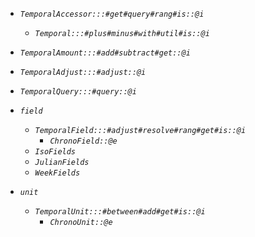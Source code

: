 - _`TemporalAccessor:::#get#query#rang#is::@i`_
  - _`Temporal:::#plus#minus#with#util#is::@i`_



- _`TemporalAmount:::#add#subtract#get::@i`_
- _`TemporalAdjust:::#adjust::@i`_
- _`TemporalQuery:::#query::@i`_

- _`field`_
  - _`TemporalField:::#adjust#resolve#rang#get#is::@i`_
    - _`ChronoField::@e`_
  - _`IsoFields`_
  - _`JulianFields`_
  - _`WeekFields`_
- _`unit`_
  - _`TemporalUnit:::#between#add#get#is::@i`_
    - _`ChronoUnit::@e`_
